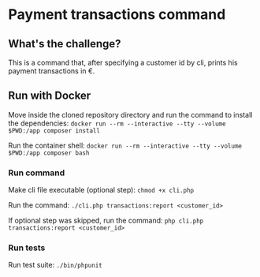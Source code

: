 # Payment transactions command

## What's the challenge?
This is a command that, after specifying a customer id by cli, prints his payment transactions in €.

## Run with Docker
Move inside the cloned repository directory and run the command to install the dependencies:
``docker run --rm --interactive --tty --volume $PWD:/app composer install``

Run the container shell:
``docker run --rm --interactive --tty --volume $PWD:/app composer bash``

### Run command
Make cli file executable (optional step):
``chmod +x cli.php``

Run the command:
``./cli.php transactions:report <customer_id>``

If optional step was skipped, run the command:
``php cli.php transactions:report <customer_id>``

### Run tests
Run test suite:
``./bin/phpunit``


